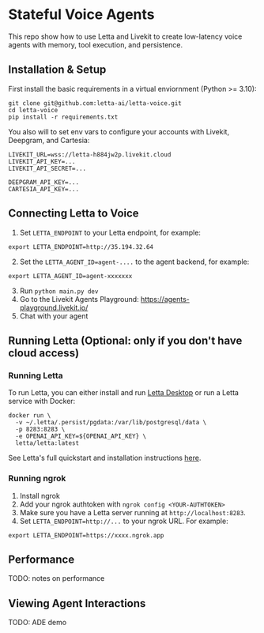 # Stateful Voice Agents  
This repo show how to use Letta and Livekit to create low-latency voice agents with memory, tool execution, and persistence. 

## Installation & Setup 
First install the basic requirements in a virtual enviornment (Python >= 3.10): 
```
git clone git@github.com:letta-ai/letta-voice.git
cd letta-voice 
pip install -r requirements.txt
```
You also will to set env vars to configure your accounts with Livekit, Deepgram, and Cartesia: 
```
LIVEKIT_URL=wss://letta-h884jw2p.livekit.cloud
LIVEKIT_API_KEY=...
LIVEKIT_API_SECRET=...

DEEPGRAM_API_KEY=...
CARTESIA_API_KEY=...
```

## Connecting Letta to Voice
1. Set `LETTA_ENDPOINT` to your Letta endpoint, for example: 
```
export LETTA_ENDPOINT=http://35.194.32.64
```
2. Set the `LETTA_AGENT_ID=agent-....` to the agent backend, for example: 
```
export LETTA_AGENT_ID=agent-xxxxxxx
```
3. Run `python main.py dev`
4. Go to the Livekit Agents Playground: https://agents-playground.livekit.io/
5. Chat with your agent

## Running Letta (Optional: only if you don't have cloud access)

### Running Letta 
To run Letta, you can either install and run [Letta Desktop](https://docs.letta.com/install) or run a Letta service with Docker: 
```
docker run \
  -v ~/.letta/.persist/pgdata:/var/lib/postgresql/data \
  -p 8283:8283 \
  -e OPENAI_API_KEY=${OPENAI_API_KEY} \
  letta/letta:latest
```
See Letta's full quickstart and installation instructions [here](https://docs.letta.com/quickstart). 


### Running ngrok 
1. Install ngrok
2. Add your ngrok authtoken with `ngrok config <YOUR-AUTHTOKEN>`
3. Make sure you have a Letta server running at `http://localhost:8283`.
4. Set `LETTA_ENDPOINT=http://...`  to your ngrok URL. For example:
```
export LETTA_ENDPOINT=https://xxxx.ngrok.app
```

## Performance 
TODO: notes on performance

## Viewing Agent Interactions 
TODO: ADE demo 



